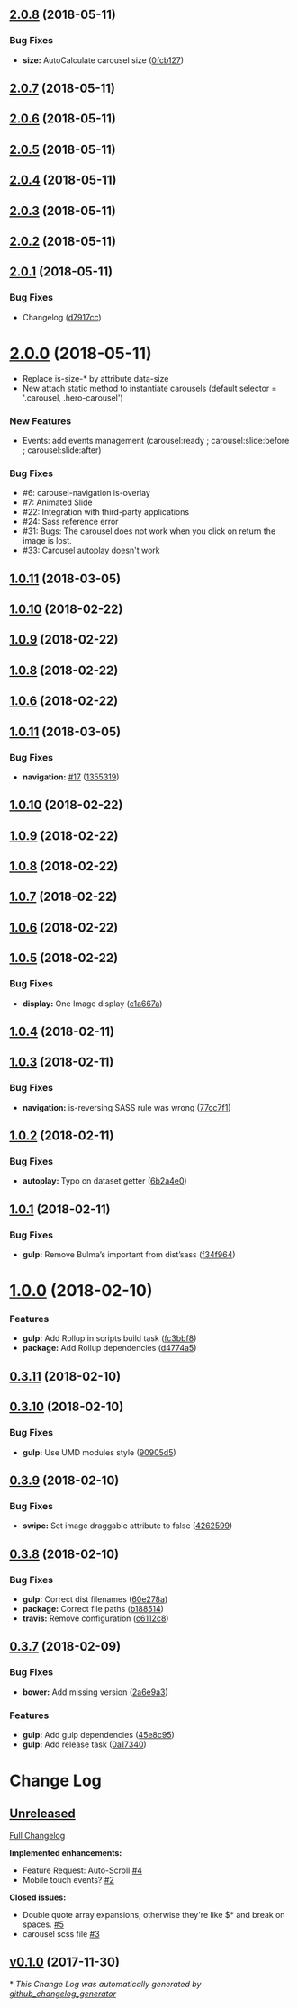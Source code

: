 <a name="2.0.8"></a>
## [2.0.8](https://github.com/Wikiki/bulma-carousel/compare/2.0.7...2.0.8) (2018-05-11)


### Bug Fixes

* **size:** AutoCalculate carousel size ([0fcb127](https://github.com/Wikiki/bulma-carousel/commit/0fcb127))



<a name="2.0.7"></a>
## [2.0.7](https://github.com/Wikiki/bulma-carousel/compare/2.0.6...2.0.7) (2018-05-11)



<a name="2.0.6"></a>
## [2.0.6](https://github.com/Wikiki/bulma-carousel/compare/2.0.5...2.0.6) (2018-05-11)



<a name="2.0.5"></a>
## [2.0.5](https://github.com/Wikiki/bulma-carousel/compare/2.0.4...2.0.5) (2018-05-11)



<a name="2.0.4"></a>
## [2.0.4](https://github.com/Wikiki/bulma-carousel/compare/2.0.3...2.0.4) (2018-05-11)



<a name="2.0.3"></a>
## [2.0.3](https://github.com/Wikiki/bulma-carousel/compare/2.0.2...2.0.3) (2018-05-11)



<a name="2.0.2"></a>
## [2.0.2](https://github.com/Wikiki/bulma-carousel/compare/2.0.1...2.0.2) (2018-05-11)



<a name="2.0.1"></a>
## [2.0.1](https://github.com/Wikiki/bulma-carousel/compare/2.0.0...2.0.1) (2018-05-11)


### Bug Fixes

* Changelog ([d7917cc](https://github.com/Wikiki/bulma-carousel/commit/d7917cc))



<a name="2.0.0"></a>
# [2.0.0](https://github.com/Wikiki/bulma-carousel/compare/1.1.0...2.0.0) (2018-05-11)

- Replace is-size-* by attribute data-size
- New attach static method to instantiate carousels (default selector = '.carousel, .hero-carousel')

### New Features
- Events: add events management (carousel:ready ; carousel:slide:before ; carousel:slide:after)

### Bug Fixes
- #6: carousel-navigation is-overlay
- #7: Animated Slide
- #22: Integration with third-party applications
- #24: Sass reference error
- #31: Bugs: The carousel does not work when you click on return the image is lost.
- #33: Carousel autoplay doesn't work


<a name="1.0.11"></a>
## [1.0.11](https://github.com/Wikiki/bulma-carousel/compare/1.0.10...1.0.11) (2018-03-05)



<a name="1.0.10"></a>
## [1.0.10](https://github.com/Wikiki/bulma-carousel/compare/1.0.9...1.0.10) (2018-02-22)



<a name="1.0.9"></a>
## [1.0.9](https://github.com/Wikiki/bulma-carousel/compare/1.0.8...1.0.9) (2018-02-22)



<a name="1.0.8"></a>
## [1.0.8](https://github.com/Wikiki/bulma-carousel/compare/1.0.6...1.0.8) (2018-02-22)



<a name="1.0.6"></a>
## [1.0.6](https://github.com/Wikiki/bulma-carousel/compare/1.0.5...1.0.6) (2018-02-22)



<a name="1.0.11"></a>
## [1.0.11](https://github.com/Wikiki/bulma-carousel/compare/1.0.10...1.0.11) (2018-03-05)


### Bug Fixes

* **navigation:** [#17](https://github.com/Wikiki/bulma-carousel/issues/17) ([1355319](https://github.com/Wikiki/bulma-carousel/commit/1355319))



<a name="1.0.10"></a>
## [1.0.10](https://github.com/Wikiki/bulma-carousel/compare/1.0.9...1.0.10) (2018-02-22)



<a name="1.0.9"></a>
## [1.0.9](https://github.com/Wikiki/bulma-carousel/compare/1.0.8...1.0.9) (2018-02-22)



<a name="1.0.8"></a>
## [1.0.8](https://github.com/Wikiki/bulma-carousel/compare/1.0.6...1.0.8) (2018-02-22)



<a name="1.0.7"></a>
## [1.0.7](https://github.com/Wikiki/bulma-carousel/compare/1.0.6...1.0.7) (2018-02-22)



<a name="1.0.6"></a>
## [1.0.6](https://github.com/Wikiki/bulma-carousel/compare/1.0.5...1.0.6) (2018-02-22)



<a name="1.0.5"></a>
## [1.0.5](https://github.com/Wikiki/bulma-carousel/compare/1.0.4...1.0.5) (2018-02-22)


### Bug Fixes

* **display:** One Image display ([c1a667a](https://github.com/Wikiki/bulma-carousel/commit/c1a667a))



<a name="1.0.4"></a>
## [1.0.4](https://github.com/Wikiki/bulma-carousel/compare/1.0.3...1.0.4) (2018-02-11)



<a name="1.0.3"></a>
## [1.0.3](https://github.com/Wikiki/bulma-carousel/compare/1.0.2...1.0.3) (2018-02-11)


### Bug Fixes

* **navigation:** is-reversing SASS rule was wrong ([77cc7f1](https://github.com/Wikiki/bulma-carousel/commit/77cc7f1))



<a name="1.0.2"></a>
## [1.0.2](https://github.com/Wikiki/bulma-carousel/compare/1.0.1...1.0.2) (2018-02-11)


### Bug Fixes

* **autoplay:** Typo on dataset getter ([6b2a4e0](https://github.com/Wikiki/bulma-carousel/commit/6b2a4e0))



<a name="1.0.1"></a>
## [1.0.1](https://github.com/Wikiki/bulma-carousel/compare/1.0.0...1.0.1) (2018-02-11)


### Bug Fixes

* **gulp:** Remove Bulma’s important from dist’sass ([f34f964](https://github.com/Wikiki/bulma-carousel/commit/f34f964))



<a name="1.0.0"></a>
# [1.0.0](https://github.com/Wikiki/bulma-carousel/compare/0.3.11...1.0.0) (2018-02-10)


### Features

* **gulp:** Add Rollup in scripts build task ([fc3bbf8](https://github.com/Wikiki/bulma-carousel/commit/fc3bbf8))
* **package:** Add Rollup dependencies ([d4774a5](https://github.com/Wikiki/bulma-carousel/commit/d4774a5))



<a name="0.3.11"></a>
## [0.3.11](https://github.com/Wikiki/bulma-carousel/compare/0.3.10...0.3.11) (2018-02-10)



<a name="0.3.10"></a>
## [0.3.10](https://github.com/Wikiki/bulma-carousel/compare/0.3.9...0.3.10) (2018-02-10)


### Bug Fixes

* **gulp:** Use UMD modules style ([90905d5](https://github.com/Wikiki/bulma-carousel/commit/90905d5))



<a name="0.3.9"></a>
## [0.3.9](https://github.com/Wikiki/bulma-carousel/compare/0.3.8...0.3.9) (2018-02-10)


### Bug Fixes

* **swipe:** Set image draggable attribute to false ([4262599](https://github.com/Wikiki/bulma-carousel/commit/4262599))



<a name="0.3.8"></a>
## [0.3.8](https://github.com/Wikiki/bulma-carousel/compare/0.3.7...0.3.8) (2018-02-10)


### Bug Fixes

* **gulp:** Correct dist filenames ([60e278a](https://github.com/Wikiki/bulma-carousel/commit/60e278a))
* **package:** Correct file paths ([b188514](https://github.com/Wikiki/bulma-carousel/commit/b188514))
* **travis:** Remove configuration ([c6112c8](https://github.com/Wikiki/bulma-carousel/commit/c6112c8))



<a name="0.3.7"></a>
## [0.3.7](https://github.com/Wikiki/bulma-carousel/compare/v0.1.0...v0.3.7) (2018-02-09)


### Bug Fixes

* **bower:** Add missing version ([2a6e9a3](https://github.com/Wikiki/bulma-carousel/commit/2a6e9a3))


### Features

* **gulp:** Add gulp dependencies ([45e8c95](https://github.com/Wikiki/bulma-carousel/commit/45e8c95))
* **gulp:** Add release task ([0a17340](https://github.com/Wikiki/bulma-carousel/commit/0a17340))



# Change Log

## [Unreleased](https://github.com/wikiki/bulma-carousel/tree/HEAD)

[Full Changelog](https://github.com/wikiki/bulma-carousel/compare/v0.1.0...HEAD)

**Implemented enhancements:**

- Feature Request: Auto-Scroll [\#4](https://github.com/Wikiki/bulma-carousel/issues/4)
- Mobile touch events? [\#2](https://github.com/Wikiki/bulma-carousel/issues/2)

**Closed issues:**

- Double quote array expansions, otherwise they're like $\* and break on spaces. [\#5](https://github.com/Wikiki/bulma-carousel/issues/5)
- carousel scss file [\#3](https://github.com/Wikiki/bulma-carousel/issues/3)

## [v0.1.0](https://github.com/wikiki/bulma-carousel/tree/v0.1.0) (2017-11-30)


\* *This Change Log was automatically generated by [github_changelog_generator](https://github.com/skywinder/Github-Changelog-Generator)*
